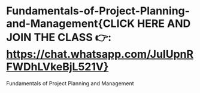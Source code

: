 # Fundamentals-of-Project-Planning-and-Management{CLICK HERE AND JOIN THE CLASS 👉: https://chat.whatsapp.com/JuIUpnRFWDhLVkeBjL521V}
Fundamentals of Project Planning and Management
